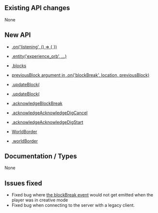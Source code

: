 ## Existing API changes
None

## New API
* [<Server>.on('listening', () => { })](https://oscarnow.github.io/minecraft-server/{version}/classes/Server#on)
* [<Client>.entity('experience_orb', ...)](https://oscarnow.github.io/minecraft-server/{version}/classes/Client#entity.entity-2)
* [<Client>.blocks](https://oscarnow.github.io/minecraft-server/{version}/classes/Client#blocks)
* [previousBlock argument in <Client>.on('blockBreak', location, previousBlock)](https://oscarnow.github.io/minecraft-server/{version}/classes/Client#on)

* [<Chunk>.updateBlock(](https://oscarnow.github.io/minecraft-server/{version}/classes/Chunk#updateBlock)
* [<Client>.updateBlock(](https://oscarnow.github.io/minecraft-server/{version}/classes/Client#updateBlock)

* [<Client>.acknowledgeBlockBreak](https://oscarnow.github.io/minecraft-server/{version}/classes/Client#acknowledgeBlockBreak)
* [<Client>.acknowledgeAcknowledgeDigCancel](https://oscarnow.github.io/minecraft-server/{version}/classes/Client#acknowledgeDigCancel)
* [<Client>.acknowledgeAcknowledgeDigStart](https://oscarnow.github.io/minecraft-server/{version}/classes/Client#acknowledgeDigStart)

* [WorldBorder](https://oscarnow.github.io/minecraft-server/{version}/classes/WorldBorder)
* [<Client>.worldBorder](https://oscarnow.github.io/minecraft-server/{version}/classes/Client#worldBorder)

## Documentation / Types
None

## Issues fixed
* Fixed bug where [the blockBreak event](https://oscarnow.github.io/minecraft-server/{version}/classes/Client#on) would not get emitted when the player was in creative mode
* Fixed bug when connecting to the server with a legacy client.
